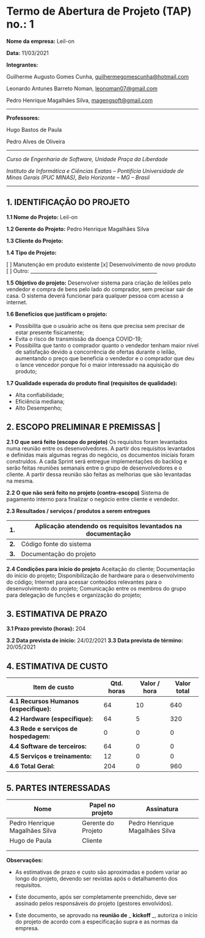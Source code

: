 # Termo de Abertura de Projeto (TAP) no.: 1

**Nome da empresa:** Leil-on

**Data:** 11/03/2021

**Integrantes:**

Guilherme Augusto Gomes Cunha, guilhermegomescunha@hotmail.com

Leonardo Antunes Barreto Noman, leonoman07@gmail.com

Pedro Henrique Magalhães Silva, magengsoft@gmail.com

---

**Professores:**

Hugo Bastos de Paula

Pedro Alves de Oliveira

---

_Curso de Engenharia de Software, Unidade Praça da Liberdade_

_Instituto de Informática e Ciências Exatas – Pontifícia Universidade de Minas Gerais (PUC MINAS), Belo Horizonte – MG – Brasil_

---

## 1. IDENTIFICAÇÃO DO PROJETO

**1.1 Nome do Projeto:** Leil-on

**1.2 Gerente do Projeto:** Pedro Henrique Magalhães Silva

**1.3 Cliente do Projeto:** 

**1.4 Tipo de Projeto:**

[ ] Manutenção em produto existente
[x] Desenvolvimento de novo produto
[ ] Outro: \_\_\_\_\_\_\_\_\_\_\_\_\_\_\_\_\_\_\_\_\_\_\_\_\_\_\_\_\_\_\_\_\_\_\_\_\_\_\_\_\_\_\_\_\_\_\_\_\_\_\_\_

**1.5 Objetivo do projeto:** 
Desenvolver sistema para criação de leilões pelo vendedor e compra de bens pelo lado do comprador, sem precisar sair de casa. O sistema deverá funcionar para qualquer pessoa com acesso a internet.

**1.6 Benefícios que justificam o projeto:**
- Possibilita que o usuário ache os itens que precisa sem precisar de estar presente fisicamente;
- Evita o risco de transmissão da doença COVID-19;
- Possibilita que tanto o comprador quanto o vendedor tenham maior nível de satisfação devido a concorrência de ofertas durante o leilão, aumentando o preço que beneficia o vendedor e o comprador que deu o lance vencedor porque foi o maior interessado na aquisição do produto;


**1.7 Qualidade esperada do produto final (requisitos de qualidade):**
- Alta confiabilidade;
- Eficiência mediana;
- Alto Desempenho;


## **2. ESCOPO PRELIMINAR E PREMISSAS** |

**2.1 O que será feito (escopo do projeto)**
Os requisitos foram levantados numa reunião entre os desenvolvedores. A partir dos requisitos levantados e definidas mais algumas regras do negócio, os documentos iniciais foram construídos.
A cada Sprint será entregue implementações do backlog e serão feitas reuniões semanais entre o grupo de desenvolvedores e o cliente. A partir dessa reunião são feitas as melhorias que são levantadas na mesma. 


**2.2 O que não será feito no projeto (contra-escopo)**
Sistema de pagamento interno para finalizar o negócio entre cliente e vendedor.


**2.3 Resultados / serviços / produtos a serem entregues**

| **1.** | Aplicação atendendo os requisitos levantados na documentação |
| --- | --- |
| **2.** |Código fonte do sistema |
| **3.** |Documentação do projeto |

**2.4 Condições para início do projeto**
Aceitação do cliente;
Documentação do início do projeto;
Disponibilização de hardware para o desenvolvimento do código;
Internet para acessar conteúdos relevantes para o desenvolvimento do projeto;
Comunicação entre os membros do grupo para delegação de funções e organização do projeto;





## 3. ESTIMATIVA DE PRAZO


**3.1 Prazo previsto (horas):** 204

**3.2 Data prevista de início:**  24/02/2021 
**3.3 Data prevista de término:** 20/05/2021

## 4. ESTIMATIVA DE CUSTO

| Item de custo | Qtd. horas | Valor / hora  | Valor total |
| --- | --- | --- | --- |
| **4.1 Recursos Humanos** **(especifique):** | 64 |10  | 640 |
| **4.2 Hardware (especifique):** |64  | 5 |320  |
| **4.3 Rede e serviços de hospedagem:** |0  | 0 |0  |
| **4.4 Software de terceiros:** | 64 |0  |0  |
| **4.5 Serviços e treinamento:** | 12 | 0 |0  |
| **4.6 Total Geral:** |204  |0  |960  |

## 5. PARTES INTERESSADAS

| Nome | Papel no projeto | Assinatura |
| --- | --- | --- |
|   Pedro Henrique Magalhães Silva  |  Gerente do Projeto   |   Pedro Henrique Magalhães Silva  |
|  Hugo de Paula   |   Cliente  |     |
|     |     |     |
|     |     |     |

**Observações:**

- As estimativas de prazo e custo são aproximadas e podem variar ao longo do projeto, devendo ser revistas após o detalhamento dos requisitos.

- Este documento, após ser completamente preenchido, deve ser assinado pelos responsáveis do projeto (gestores envolvidos).

- Este documento, se aprovado na **reunião de** _ **kickoff** _, autoriza o início do projeto de acordo com a especificação supra e as normas da empresa.


